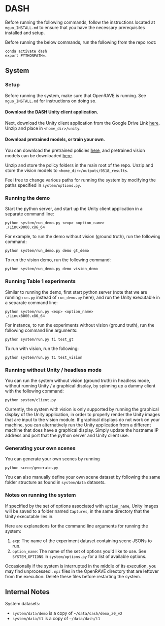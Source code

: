 # DASH

Before running the following commands, follow the instructions located at 
`mguo_INSTALL.md` to ensure that you have the necessary prerequisites installed and 
setup.

Before running the below commands, run the following from the repo root:
```
conda activate dash
export PYTHONPATH=.
```

## System

### Setup

Before running the system, make sure that OpenRAVE is running. See `mguo_INSTALL.md` for
instructions on doing so.

#### Download the DASH Unity client application.

Next, download the Unity client application from the Google Drive Link
[here](https://drive.google.com/open?id=1kTZubGbp-q_axyPG980J2uTggsYKITXT).
Unzip and place in `<home_dir>/unity`.

#### Download pretrained models, or train your own.

You can download the pretrained policies [here](https://drive.google.com/open?id=1XNy0GPO1U78VWjUY6Gl18yLNROcA12HQ), and pretrained vision models can be downloaded
[here](https://drive.google.com/open?id=1Jcta_Ye5wG8l1traU4e414lHKOtjtssW).

Unzip and store the policy folders in the main root of the repo. Unzip and store the
vision models to `<home_dir>/outputs/0518_results`.

Feel free to change various paths for running the system by modifying the paths 
specified in `system/options.py`.

### Running the demo

Start the python server, and start up the Unity client application in a separate command
line:
```
python system/run_demo.py <exp> <option_name>
./Linux8000.x86_64
```

For example, to run the demo without vision (ground truth), run the following command:
```
python system/run_demo.py demo gt_demo
```

To run the vision demo, run the following command:
```
python system/run_demo.py demo vision_demo
```

### Running Table 1 experiments

Similar to running the demo, first start python server (note that we are running 
`run.py` instead of `run_demo.py` here), and run the Unity executable in a separate 
command line:
```
python system/run.py <exp> <option_name>
./Linux8000.x86_64
```

For instance, to run the experiments without vision (ground truth), run the following
command line arguments:
```
python system/run.py t1 test_gt
```

To run with vision, run the following:
```
python system/run.py t1 test_vision
```

### Running without Unity / headless mode

You can run the system without vision (ground truth) in headless mode, without running
Unity / a graphical display, by spinning up a dummy client with
the following command:
```
python system/client.py
```

Currently, the system with vision is only supported by running the graphical display of
the Unity application, in order to properly render the Unity images that are input to 
the vision module. If graphical displays do not work on your machine, you can 
alternatively run the Unity application from a different machine that does have a 
graphical display. Simply update the hostname IP address and port that the python server
and Unity client use.

### Generating your own scenes

You can generate your own scenes by running
```
python scene/generate.py
```

You can also manually define your own scene dataset by following the same folder 
structure as found in `system/data` datasets.

### Notes on running the system

If specified by the set of options associated with `option_name`, Unity images will be
saved to a folder named `Captures`, in the same directory that the Unity executable lies
in.

Here are explanations for the command line arguments for running the system:
1. `exp`: The name of the experiment dataset containing scene JSONs to run.
2. `option_name`: The name of the set of options you'd like to use. See `SYSTEM_OPTIONS`
 in `system/options.py` for a list of available options.

Occasionally if the system is interrupted in the middle of its execution, you may find
unprocessed `.npz` files in the OpenRAVE directory that are leftover from the execution.
Delete these files before restarting the system.

## Internal Notes

System datasets:
- `system/data/demo` is a copy of `~/data/dash/demo_z0_v2`
- `system/data/t1` is a copy of `~/data/dash/t1`
